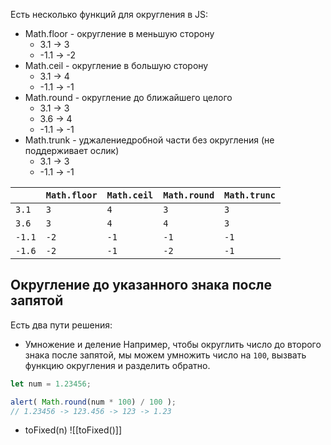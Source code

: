 Есть несколько функций для округления в JS:
- Math.floor - округление в меньшую сторону
	- 3.1 -> 3
	- -1.1 -> -2
- Math.ceil - округление в большую сторону
	- 3.1 -> 4
	- -1.1 -> -1
- Math.round - округление до ближайшего целого
	- 3.1 -> 3
	- 3.6 -> 4
	- -1.1 -> -1
- Math.trunk - уджалениедробной части без округления (не поддерживает ослик)
	- 3.1 -> 3
	- -1.1 -> -1

| |`Math.floor`|`Math.ceil`|`Math.round`|`Math.trunc`|
|---|---|---|---|---|
|`3.1`|`3`|`4`|`3`|`3`|
|`3.6`|`3`|`4`|`4`|`3`|
|`-1.1`|`-2`|`-1`|`-1`|`-1`|
|`-1.6`|`-2`|`-1`|`-2`|`-1`|
## Округление до указанного знака после запятой
Есть два пути решения:
- Умножение и деление
Например, чтобы округлить число до второго знака после запятой, мы можем умножить число на `100`, вызвать функцию округления и разделить обратно.

```javascript
let num = 1.23456;

alert( Math.round(num * 100) / 100 );
// 1.23456 -> 123.456 -> 123 -> 1.23
```
- toFixed(n)
![[toFixed()]]

